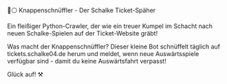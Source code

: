  🔵⚪ Knappenschnüffler - Der Schalke Ticket-Späher

  Ein fleißiger Python-Crawler, der wie ein treuer Kumpel im Schacht nach neuen Schalke-Spielen auf der Ticket-Website gräbt!

  Was macht der Knappenschnüffler? Dieser kleine Bot schnüffelt täglich auf tickets.schalke04.de herum und meldet, wenn neue Auswärtsspiele verfügbar sind - damit du keine Auswärtsfahrt
  verpasst!

  Glück auf! ⚒️

